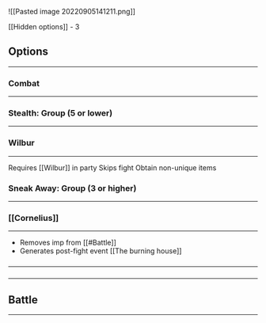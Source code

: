 ![[Pasted image 20220905141211.png]]

[[Hidden options]] - 3

## Options
---

### Combat
---

### Stealth: Group (5 or lower)
---

### Wilbur
---
Requires [[Wilbur]] in party
Skips fight
Obtain non-unique items

### Sneak Away: Group (3 or higher)
---

### [[Cornelius]]
---
- Removes imp from [[#Battle]]
- Generates post-fight event [[The burning house]]

### 
---

### 
---

## Battle
---
